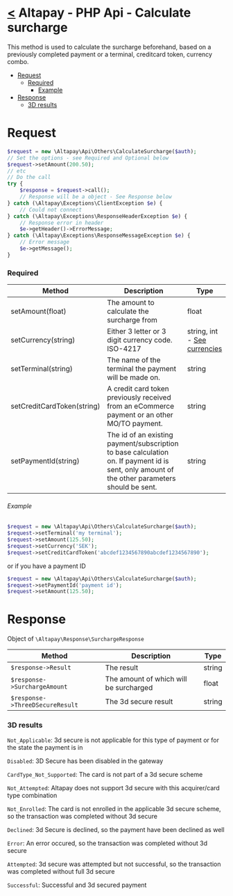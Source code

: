 [<](../index.md) Altapay - PHP Api - Calculate surcharge
=====================================================

This method is used to calculate the surcharge beforehand, based on a previously completed payment or a terminal, creditcard token, currency combo.

- [Request](#request)
    + [Required](#required)
        * [Example](#example)
- [Response](#response)
    + [3D results](#3d-results)

# Request

```php
$request = new \Altapay\Api\Others\CalculateSurcharge($auth);
// Set the options - see Required and Optional below
$request->setAmount(200.50);
// etc
// Do the call
try {
    $response = $request->call();
    // Response will be a object - See Response below
} catch (\Altapay\Exceptions\ClientException $e) {
    // Could not connect
} catch (\Altapay\Exceptions\ResponseHeaderException $e) {
    // Response error in header
    $e->getHeader()->ErrorMessage;
} catch (\Altapay\Exceptions\ResponseMessageException $e) {
    // Error message
    $e->getMessage();
}
```

### Required

| Method  | Description | Type |
|---|---|---|
| setAmount(float) | The amount to calculate the surcharge from | float
| setCurrency(string) | Either 3 letter or 3 digit currency code. ISO-4217 | string, int - [See currencies](../types/currencies.md)
| setTerminal(string) | The name of the terminal the payment will be made on. | string
| setCreditCardToken(string) | A credit card token previously received from an eCommerce payment or an other MO/TO payment. | string
| setPaymentId(string) | The id of an existing payment/subscription to base calculation on. If payment id is sent, only amount of the other parameters should be sent. | string

###### Example

```php
$request = new \Altapay\Api\Others\CalculateSurcharge($auth);
$request->setTerminal('my terminal');
$request->setAmount(125.50);
$request->setCurrency('SEK');
$request->setCreditCardToken('abcdef1234567890abcdef1234567890');
```

or if you have a payment ID

```php
$request = new \Altapay\Api\Others\CalculateSurcharge($auth);
$request->setPaymentId('payment id');
$request->setAmount(125.50);
```

# Response

Object of `\Altapay\Response\SurchargeResponse`

| Method  | Description | Type |
|---|---|---|
| `$response->Result` | The result | string
| `$response->SurchargeAmount` | The amount of which will be surcharged | float
| `$response->ThreeDSecureResult` | The 3d secure result | string

### 3D results

`Not_Applicable`: 3d secure is not applicable for this type of payment or for the state the payment is in

`Disabled`: 3D Secure has been disabled in the gateway

`CardType_Not_Supported`: The card is not part of a 3d secure scheme

`Not_Attempted`: Altapay does not support 3d secure with this acquirer/card type combination

`Not_Enrolled`: The card is not enrolled in the applicable 3d secure scheme, so the transaction was completed without 3d secure

`Declined`: 3d Secure is declined, so the payment have been declined as well

`Error`: An error occured, so the transaction was completed without 3d secure

`Attempted`: 3d secure was attempted but not successful, so the transaction was completed without full 3d secure

`Successful`: Successful and 3d secured payment
